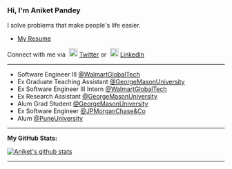 ### Hi, I'm Aniket Pandey

I solve problems that make people's life easier.<br>

- [My Resume](https://aniket414.github.io/)

<!-- ![](https://visitor-badge.glitch.me/badge?page_id=aniket414.aniket414)  -->
Connect with me via &nbsp;<img width="20" src="https://www.pinclipart.com/picdir/middle/1-14041_twitter-logo-transparent-background-twitter-logo-clipart.png">&nbsp;<a href="https://www.twitter.com/Aniket414/" target="_blank">Twitter</a> or &nbsp;<img width="20" src="https://avatars3.githubusercontent.com/u/357098?s=200&v=4"> <a href="https://www.linkedin.com/in/aniket414/" target="_blank">LinkedIn</a>

<hr>

- Software Engineer III <a href="https://www.walmart.com/" target="_blank">@WalmartGlobalTech</a><br>
- Ex Graduate Teaching Assistant <a href="https://gmu.edu/" target="_blank">@GeorgeMasonUniversity</a><br>
- Ex Software Engineer III Intern <a href="https://www.walmart.com/" target="_blank">@WalmartGlobalTech</a><br>
- Ex Research Assistant <a href="https://gmu.edu/" target="_blank">@GeorgeMasonUniversity</a><br>
- Alum Grad Student <a href="https://gmu.edu/" target="_blank">@GeorgeMasonUniversity</a><br>
- Ex Software Engineer <a href="https://www.jpmorganchase.com/" target="_blank">@JPMorganChase&Co</a><br>
- Alum <a href="http://unipune.ac.in/" target="_blank">@PuneUniversity</a><br>

<hr>

**My GitHub Stats:**
<!--START_SECTION:waka-->
[![Aniket's github stats](https://github-readme-stats.vercel.app/api?username=aniket414)](https://github.com/aniket414)
<!--END_SECTION:waka-->

<hr>
